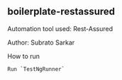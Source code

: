 ## boilerplate-restassured

Automation tool used: Rest-Assured

Author: Subrato Sarkar

How to run
```
Run `TestNgRunner`
```

